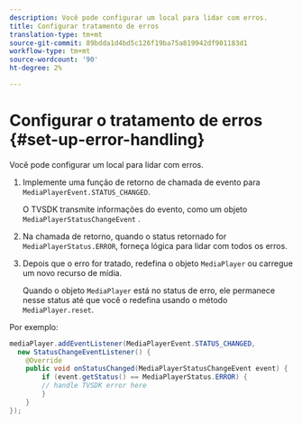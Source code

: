 ```yaml
---
description: Você pode configurar um local para lidar com erros.
title: Configurar tratamento de erros
translation-type: tm+mt
source-git-commit: 89bdda1d4bd5c126f19ba75a819942df901183d1
workflow-type: tm+mt
source-wordcount: '90'
ht-degree: 2%

---
```



# Configurar o tratamento de erros {#set-up-error-handling}

Você pode configurar um local para lidar com erros.

1. Implemente uma função de retorno de chamada de evento para `MediaPlayerEvent.STATUS_CHANGED`.

   O TVSDK transmite informações do evento, como um objeto `MediaPlayerStatusChangeEvent` .
1. Na chamada de retorno, quando o status retornado for `MediaPlayerStatus.ERROR`, forneça lógica para lidar com todos os erros.
1. Depois que o erro for tratado, redefina o objeto `MediaPlayer` ou carregue um novo recurso de mídia.

   Quando o objeto `MediaPlayer` está no status de erro, ele permanece nesse status até que você o redefina usando o método `MediaPlayer.reset`.

<!--<a id="example_E74BB605ED08450295B8902F1E4BB8F5"></a>-->

Por exemplo:

```java
mediaPlayer.addEventListener(MediaPlayerEvent.STATUS_CHANGED,  
  new StatusChangeEventListener() { 
    @Override 
    public void onStatusChanged(MediaPlayerStatusChangeEvent event) { 
        if (event.getStatus() == MediaPlayerStatus.ERROR) { 
        // handle TVSDK error here 
        } 
    } 
});
```

